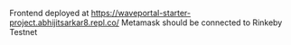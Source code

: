 Frontend deployed at https://waveportal-starter-project.abhijitsarkar8.repl.co/
Metamask should be connected to Rinkeby Testnet 